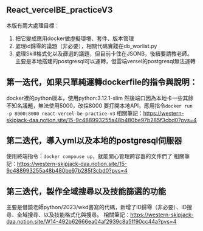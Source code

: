 ## React_vercelBE_practiceV3
本版有兩大處理目標：
1. 把它變成應用docker做虛擬環境、套件、版本管理
2. 處理id歸零的議題（非必要），相關代碼實踐在db_worlist.py
3. 處理Skill格式化以及篩選的議題，但目前卡住在JSONB，後續要請教老師。主要是本地搭建的postgresql可以運轉，但雲端versel的postgresql無法運轉

## 第一迭代，如果只單純運轉dockerfile的指令與說明：
docker裡的python版本，使用python:3.12.1-slim
然後端口因為本地卡一些其餘不知名議題，無法使用5000，改採8000
要打開本地API，應用指令`docker run -p 8000:8000 react-vercel-be-practice-v3`
相關筆記：https://western-skipjack-daa.notion.site/15-9c488993255a48b480be97b285f3cbd0?pvs=4
## 第二迭代，導入yml以及本地的postgresql伺服器
使用終端指令：`docker compouse up`，就能開心管理跨容器的文件們了
相關筆記：https://western-skipjack-daa.notion.site/15-9c488993255a48b480be97b285f3cbd0?pvs=4
## 第三迭代，製作全域搜尋以及技能篩選的功能
主要是借鏡老師python/2023/wkd書寫的代碼，新增了ID歸零（非必要）、ID搜尋、全域搜尋、以及技能格式化與搜尋。
相關筆記：https://western-skipjack-daa.notion.site/W14-492b62666ea04af2939c8a5ff90cc44a?pvs=4